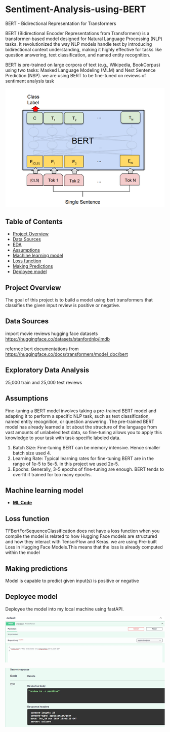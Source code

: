 # Sentiment-Analysis-using-BERT
BERT - Bidirectional Representation for Transformers 

BERT (Bidirectional Encoder Representations from Transformers) is a transformer-based model designed for Natural Language Processing (NLP) tasks.
It revolutionized the way NLP models handle text by introducing bidirectional context understanding, making it highly effective for tasks like question answering, text classification, and named entity recognition.

BERT is pre-trained on large corpora of text (e.g., Wikipedia, BookCorpus) using two tasks: Masked Language Modeling (MLM) and Next Sentence Prediction (NSP).
we are using BERT to be fine-tuned on reviews of sentiment analysis task

![alt text](/bert_single_sentence_arch.png)

## Table of Contents
- [Project Overview](#project-overview)
- [Data Sources](#data-sources)
- [EDA](#exploratory-data-analysis)
- [Assumptions](#assumptions)
- [Machine learning model](#machine-learning-model)
- [Loss function](#loss-function)
- [Making Predictions](#making-predictions)
- [Deployee model](#deployee-model)

## Project Overview
  
The goal of this project is to build a model using bert transformers that classifies the given input review is positive or negative.

## Data Sources
import movie reviews hugging face datasets
https://huggingface.co/datasets/stanfordnlp/imdb

refernce bert documentations from https://huggingface.co/docs/transformers/model_doc/bert

## Exploratory Data Analysis
25,000 train and 25,000 test reviews

## Assumptions
Fine-tuning a BERT model involves taking a pre-trained BERT model and adapting it to perform a specific NLP task, such as text classification, named entity recognition, or question answering. The pre-trained BERT model has already learned a lot about the structure of the language from vast amounts of unlabeled text data, so fine-tuning allows you to apply this knowledge to your task with task-specific labeled data.

1. Batch Size: Fine-tuning BERT can be memory intensive. Hence smaller batch size used 4.
2. Learning Rate: Typical learning rates for fine-tuning BERT are in the range of 1e-5 to 5e-5. in this project we used 2e-5.
3. Epochs: Generally, 3-5 epochs of fine-tuning are enough. BERT tends to overfit if trained for too many epochs.

## Machine learning model
- [**ML Code**](BERT.ipynb)

## Loss function
TFBertForSequenceClassification does not have a loss function when you compile the model is related to how Hugging Face models are structured and how they interact with TensorFlow and Keras.
we are using Pre-built Loss in Hugging Face Models.This means that the loss is already computed within the model

## Making predictions
Model is capable to predict given input(s) is positive or negative

## Deployee model
Deployee the model into my local machine using fastAPI.

![alt text](images/swagger_1.jpg)

![alt text](images/swagger_response.jpg)

